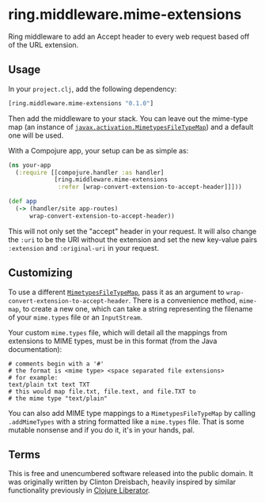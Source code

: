 # ring.middleware.mime-extensions

Ring middleware to add an Accept header to every web request based off
of the URL extension.

## Usage

In your `project.clj`, add the following dependency:

```clj
[ring.middleware.mime-extensions "0.1.0"]
```

Then add the middleware to your stack. You can leave out the mime-type
map (an instance of
[`javax.activation.MimetypesFileTypeMap`][MimetypesFileTypeMap]) and a
default one will be used.

With a Compojure app, your setup can be as simple as:

```clj
(ns your-app
  (:require [[compojure.handler :as handler]
             [ring.middleware.mime-extensions 
              :refer [wrap-convert-extension-to-accept-header]]]))

(def app
  (-> (handler/site app-routes)
      wrap-convert-extension-to-accept-header))
```

This will not only set the "accept" header in your request. It will
also change the `:uri` to be the URI without the extension and set the
new key-value pairs `:extension` and `:original-uri` in your request.

## Customizing

To use a different [`MimetypesFileTypeMap`][MimetypesFileTypeMap], pass it as an argument
to `wrap-convert-extension-to-accept-header`. There is a convenience
method, `mime-map`, to create a new one, which can take a string
representing the filename of your `mime.types` file or an
`InputStream`.

Your custom `mime.types` file, which will detail all the mappings from
extensions to MIME types, must be in this format (from the Java
documentation):

```
# comments begin with a '#'
# the format is <mime type> <space separated file extensions>
# for example:
text/plain txt text TXT
# this would map file.txt, file.text, and file.TXT to
# the mime type "text/plain"
```

You can also add MIME type mappings to a `MimetypesFileTypeMap` by
calling `.addMimeTypes` with a string formatted like a `mime.types`
file. That is some mutable nonsense and if you do it, it's in your
hands, pal.


## Terms

This is free and unencumbered software released into the public
domain. It was originally written by Clinton Dreisbach, heavily
inspired by similar functionality previously in
[Clojure Liberator][Liberator].

[MimetypesFileTypeMap]: http://docs.oracle.com/javase/7/docs/api/javax/activation/MimetypesFileTypeMap.html
[Liberator]: http://clojure-liberator.github.com/
